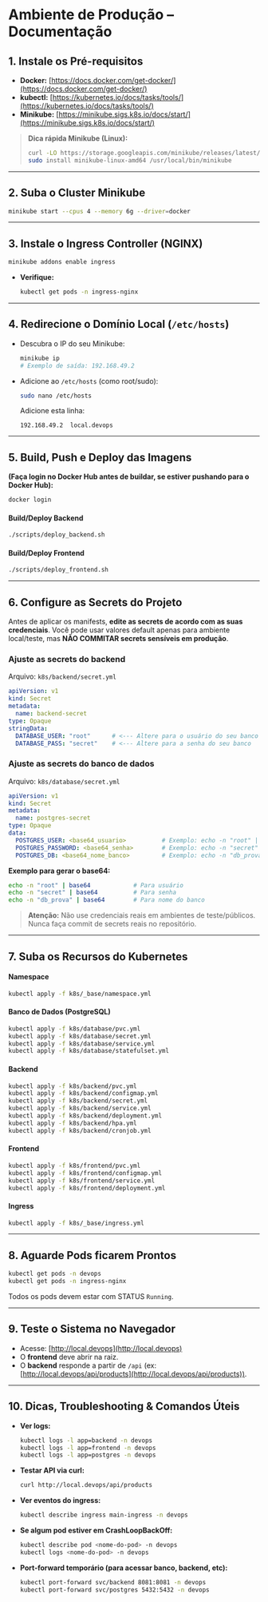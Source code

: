 # Ambiente de Produção – Documentação


## 1. Instale os Pré-requisitos

* **Docker:** [https://docs.docker.com/get-docker/](https://docs.docker.com/get-docker/)
* **kubectl:** [https://kubernetes.io/docs/tasks/tools/](https://kubernetes.io/docs/tasks/tools/)
* **Minikube:** [https://minikube.sigs.k8s.io/docs/start/](https://minikube.sigs.k8s.io/docs/start/)

> **Dica rápida Minikube (Linux):**
>
> ```sh
> curl -LO https://storage.googleapis.com/minikube/releases/latest/minikube-linux-amd64
> sudo install minikube-linux-amd64 /usr/local/bin/minikube
> ```

---

## 2. Suba o Cluster Minikube

```sh
minikube start --cpus 4 --memory 6g --driver=docker
```

---

## 3. Instale o Ingress Controller (NGINX)

```sh
minikube addons enable ingress
```

* **Verifique:**

  ```sh
  kubectl get pods -n ingress-nginx
  ```

---

## 4. Redirecione o Domínio Local (`/etc/hosts`)

* Descubra o IP do seu Minikube:

  ```sh
  minikube ip
  # Exemplo de saída: 192.168.49.2
  ```
* Adicione ao `/etc/hosts` (como root/sudo):

  ```sh
  sudo nano /etc/hosts
  ```

  Adicione esta linha:

  ```
  192.168.49.2  local.devops
  ```

---

## 5. Build, Push e Deploy das Imagens

**(Faça login no Docker Hub antes de buildar, se estiver pushando para o Docker Hub):**

```sh
docker login
```

#### Build/Deploy Backend

```sh
./scripts/deploy_backend.sh
```

#### Build/Deploy Frontend

```sh
./scripts/deploy_frontend.sh
```

---


## 6. Configure as Secrets do Projeto

Antes de aplicar os manifests, **edite as secrets de acordo com as suas credenciais**.
Você pode usar valores default apenas para ambiente local/teste, mas **NÃO COMMITAR secrets sensíveis em produção**.

### Ajuste as secrets do backend

Arquivo: `k8s/backend/secret.yml`

```yaml
apiVersion: v1
kind: Secret
metadata:
  name: backend-secret
type: Opaque
stringData:
  DATABASE_USER: "root"      # <--- Altere para o usuário do seu banco
  DATABASE_PASS: "secret"    # <--- Altere para a senha do seu banco
```

### Ajuste as secrets do banco de dados

Arquivo: `k8s/database/secret.yml`

```yaml
apiVersion: v1
kind: Secret
metadata:
  name: postgres-secret
type: Opaque
data:
  POSTGRES_USER: <base64_usuario>          # Exemplo: echo -n "root" | base64
  POSTGRES_PASSWORD: <base64_senha>        # Exemplo: echo -n "secret" | base64
  POSTGRES_DB: <base64_nome_banco>         # Exemplo: echo -n "db_prova" | base64
```

**Exemplo para gerar o base64:**

```sh
echo -n "root" | base64            # Para usuário
echo -n "secret" | base64          # Para senha
echo -n "db_prova" | base64        # Para nome do banco
```

> **Atenção:**
> Não use credenciais reais em ambientes de teste/públicos.
> Nunca faça commit de secrets reais no repositório.

---


## 7. Suba os Recursos do Kubernetes

#### Namespace

```sh
kubectl apply -f k8s/_base/namespace.yml
```

#### Banco de Dados (PostgreSQL)

```sh
kubectl apply -f k8s/database/pvc.yml
kubectl apply -f k8s/database/secret.yml
kubectl apply -f k8s/database/service.yml
kubectl apply -f k8s/database/statefulset.yml
```

#### Backend

```sh
kubectl apply -f k8s/backend/pvc.yml
kubectl apply -f k8s/backend/configmap.yml
kubectl apply -f k8s/backend/secret.yml
kubectl apply -f k8s/backend/service.yml
kubectl apply -f k8s/backend/deployment.yml
kubectl apply -f k8s/backend/hpa.yml
kubectl apply -f k8s/backend/cronjob.yml
```

#### Frontend

```sh
kubectl apply -f k8s/frontend/pvc.yml
kubectl apply -f k8s/frontend/configmap.yml
kubectl apply -f k8s/frontend/service.yml
kubectl apply -f k8s/frontend/deployment.yml
```

#### Ingress

```sh
kubectl apply -f k8s/_base/ingress.yml
```

---

## 8. Aguarde Pods ficarem Prontos

```sh
kubectl get pods -n devops
kubectl get pods -n ingress-nginx
```

Todos os pods devem estar com STATUS `Running`.

---

## 9. Teste o Sistema no Navegador

* Acesse: [http://local.devops](http://local.devops)
* O **frontend** deve abrir na raiz.
* O **backend** responde a partir de `/api` (ex: [http://local.devops/api/products](http://local.devops/api/products)).

---

## 10. Dicas, Troubleshooting & Comandos Úteis

* **Ver logs:**

  ```sh
  kubectl logs -l app=backend -n devops
  kubectl logs -l app=frontend -n devops
  kubectl logs -l app=postgres -n devops
  ```
* **Testar API via curl:**

  ```sh
  curl http://local.devops/api/products
  ```
* **Ver eventos do ingress:**

  ```sh
  kubectl describe ingress main-ingress -n devops
  ```
* **Se algum pod estiver em CrashLoopBackOff:**

  ```sh
  kubectl describe pod <nome-do-pod> -n devops
  kubectl logs <nome-do-pod> -n devops
  ```
* **Port-forward temporário (para acessar banco, backend, etc):**

  ```sh
  kubectl port-forward svc/backend 8081:8081 -n devops
  kubectl port-forward svc/postgres 5432:5432 -n devops
  ```
